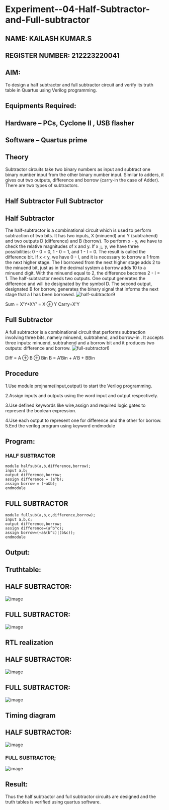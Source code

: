 # Experiment--04-Half-Subtractor-and-Full-subtractor
## NAME: KAILASH KUMAR.S
## REGISTER NUMBER: 212223220041
## AIM:
To design a half subtractor and full subtractor circuit and verify its truth table in Quartus using Verilog programming.

## Equipments Required:
## Hardware – PCs, Cyclone II , USB flasher
## Software – Quartus prime
## Theory
Subtractor circuits take two binary numbers as input and subtract one binary number input from the other binary number input. Similar to adders, it gives out two outputs, difference and borrow (carry-in the case of Adder). There are two types of subtractors.

## Half Subtractor Full Subtractor
## Half Subtractor
The half-subtractor is a combinational circuit which is used to perform subtraction of two bits. It has two inputs, X (minuend) and Y (subtrahend) and two outputs D (difference) and B (borrow). To perform x - y, we have to check the relative magnitudes of x and y. If x ;;, y, we have three possibilities: 0 - 0 = 0, 1 - 0 = 1, and 1 - I = 0. The result is called the difference bit. If x < y, we have 0 - I, and it is necessary to borrow a 1 from the next higher stage. The I borrowed from the next higher stage adds 2 to the minuend bit, just as in the decimal system a borrow adds 10 to a minuend digit. With the minuend equal to 2, the difference becomes 2 - I = 1. The half-subtractor needs two outputs. One output generates the difference and will be designated by the symbol D. The second output, designated B for borrow, generates the binary signal that informs the next stage that a I has been borrowed.
![half-subtractor9](https://user-images.githubusercontent.com/36288975/166112538-58c3bc7c-ee5d-4e6a-ac8d-8e8328efe27a.png)


Sum = X'Y+XY' = X ⊕ Y
Carry=X'Y

## Full Subtractor
A full subtractor is a combinational circuit that performs subtraction involving three bits, namely minuend, subtrahend, and borrow-in . It accepts three inputs: minuend, subtrahend and a borrow bit and it produces two outputs: difference and borrow. 
![full-subtractor6](https://user-images.githubusercontent.com/36288975/166112541-24c68359-3de8-4674-ae22-8272ffc385ed.png)


Diff = A ⊕ B ⊕ Bin B = A'Bin + A'B + BBin

## Procedure
1.Use module projname(input,output) to start the Verilog programming.

2.Assign inputs and outputs using the word input and output respectively. 

3.Use defined keywords like wire,assign and required logic gates to represent the boolean expression. 

4.Use each output to represent one for difference and the other for borrow. 5.End the verilog program using keyword endmodule


## Program:
### HALF SUBTRACTOR
```
module halfsub(a,b,difference,borrow);
input a,b;
output difference,borrow;
assign difference = (a^b);
assign borrow = (~a&b);
endmodule
```

## FULL SUBTRACTOR
```
module fullsub(a,b,c,difference,borrow);
input a,b,c;
output difference,borrow;
assign difference=(a^b^c);
assign borrow=(~a&(b^c)|(b&c));
endmodule
```
## Output:

## Truthtable:

## HALF SUBTRACTOR:

![image](https://github.com/kailash2506/Experiment--03-Half-Subtractor-and-Full-subtractor/assets/149034874/7a4b0ede-629f-42f0-9c98-7494db36aee7)

## FULL SUBTRACTOR:

![image](https://github.com/kailash2506/Experiment--03-Half-Subtractor-and-Full-subtractor/assets/149034874/7545e88f-08a1-4374-907e-912d6ab4ad96)



##  RTL realization

## HALF SUBTRACTOR:

![image](https://github.com/kailash2506/Experiment--03-Half-Subtractor-and-Full-subtractor/assets/149034874/c9267e37-5096-454b-a3f4-1a13bac74808)

## FULL SUBTRACTOR:

![image](https://github.com/kailash2506/Experiment--03-Half-Subtractor-and-Full-subtractor/assets/149034874/a03456be-545e-40ff-b95e-7e5260407182)


## Timing diagram 
## HALF SUBTRACTOR:

![image](https://github.com/kailash2506/Experiment--03-Half-Subtractor-and-Full-subtractor/assets/149034874/7c1f463c-d547-4843-bcaa-bc027a00ffcf)

### FULL SUBTRACTOR;

![image](https://github.com/kailash2506/Experiment--03-Half-Subtractor-and-Full-subtractor/assets/149034874/0ad3e040-e6a0-455c-a065-6c8b3c37fda6)

## Result:
Thus the half subtractor and full subtractor circuits are designed and the truth tables is verified using quartus software.

